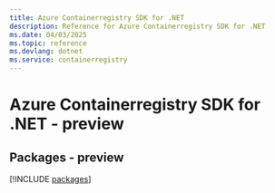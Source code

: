 ```yaml
---
title: Azure Containerregistry SDK for .NET
description: Reference for Azure Containerregistry SDK for .NET
ms.date: 04/03/2025
ms.topic: reference
ms.devlang: dotnet
ms.service: containerregistry
---
```

# Azure Containerregistry SDK for .NET - preview
## Packages - preview
[!INCLUDE [packages](containerregistry-index.md)]